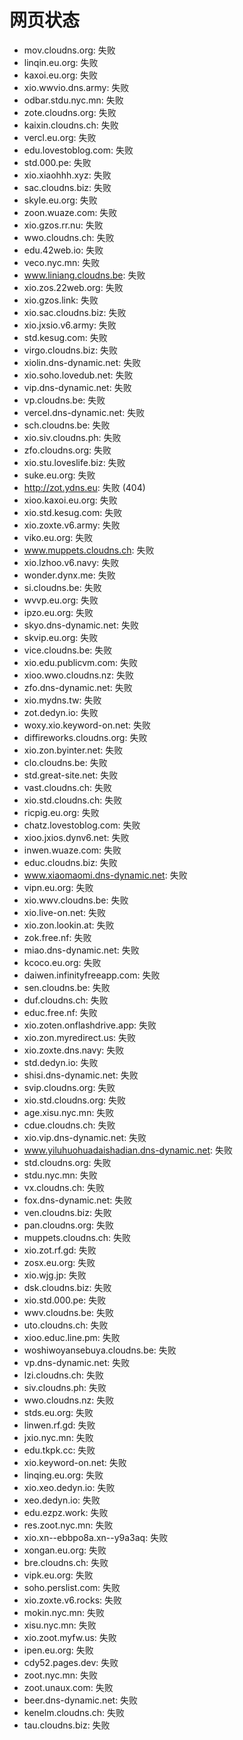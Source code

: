 # 网页状态
- mov.cloudns.org: 失败
- linqin.eu.org: 失败
- kaxoi.eu.org: 失败
- xio.wwvio.dns.army: 失败
- odbar.stdu.nyc.mn: 失败
- zote.cloudns.org: 失败
- kaixin.cloudns.ch: 失败
- vercl.eu.org: 失败
- edu.lovestoblog.com: 失败
- std.000.pe: 失败
- xio.xiaohhh.xyz: 失败
- sac.cloudns.biz: 失败
- skyle.eu.org: 失败
- zoon.wuaze.com: 失败
- xio.gzos.rr.nu: 失败
- wwo.cloudns.ch: 失败
- edu.42web.io: 失败
- veco.nyc.mn: 失败
- www.liniang.cloudns.be: 失败
- xio.zos.22web.org: 失败
- xio.gzos.link: 失败
- xio.sac.cloudns.biz: 失败
- xio.jxsio.v6.army: 失败
- std.kesug.com: 失败
- virgo.cloudns.biz: 失败
- xiolin.dns-dynamic.net: 失败
- xio.soho.lovedub.net: 失败
- vip.dns-dynamic.net: 失败
- vp.cloudns.be: 失败
- vercel.dns-dynamic.net: 失败
- sch.cloudns.be: 失败
- xio.siv.cloudns.ph: 失败
- zfo.cloudns.org: 失败
- xio.stu.loveslife.biz: 失败
- suke.eu.org: 失败
- http://zot.ydns.eu: 失败 (404)
- xioo.kaxoi.eu.org: 失败
- xio.std.kesug.com: 失败
- xio.zoxte.v6.army: 失败
- viko.eu.org: 失败
- www.muppets.cloudns.ch: 失败
- xio.lzhoo.v6.navy: 失败
- wonder.dynx.me: 失败
- si.cloudns.be: 失败
- wvvp.eu.org: 失败
- ipzo.eu.org: 失败
- skyo.dns-dynamic.net: 失败
- skvip.eu.org: 失败
- vice.cloudns.be: 失败
- xio.edu.publicvm.com: 失败
- xioo.wwo.cloudns.nz: 失败
- zfo.dns-dynamic.net: 失败
- xio.mydns.tw: 失败
- zot.dedyn.io: 失败
- woxy.xio.keyword-on.net: 失败
- diffireworks.cloudns.org: 失败
- xio.zon.byinter.net: 失败
- clo.cloudns.be: 失败
- std.great-site.net: 失败
- vast.cloudns.ch: 失败
- xio.std.cloudns.ch: 失败
- ricpig.eu.org: 失败
- chatz.lovestoblog.com: 失败
- xioo.jxios.dynv6.net: 失败
- inwen.wuaze.com: 失败
- educ.cloudns.biz: 失败
- www.xiaomaomi.dns-dynamic.net: 失败
- vipn.eu.org: 失败
- xio.wwv.cloudns.be: 失败
- xio.live-on.net: 失败
- xio.zon.lookin.at: 失败
- zok.free.nf: 失败
- miao.dns-dynamic.net: 失败
- kcoco.eu.org: 失败
- daiwen.infinityfreeapp.com: 失败
- sen.cloudns.be: 失败
- duf.cloudns.ch: 失败
- educ.free.nf: 失败
- xio.zoten.onflashdrive.app: 失败
- xio.zon.myredirect.us: 失败
- xio.zoxte.dns.navy: 失败
- std.dedyn.io: 失败
- shisi.dns-dynamic.net: 失败
- svip.cloudns.org: 失败
- xio.std.cloudns.org: 失败
- age.xisu.nyc.mn: 失败
- cdue.cloudns.ch: 失败
- xio.vip.dns-dynamic.net: 失败
- www.yiluhuohuadaishadian.dns-dynamic.net: 失败
- std.cloudns.org: 失败
- stdu.nyc.mn: 失败
- vx.cloudns.ch: 失败
- fox.dns-dynamic.net: 失败
- ven.cloudns.biz: 失败
- pan.cloudns.org: 失败
- muppets.cloudns.ch: 失败
- xio.zot.rf.gd: 失败
- zosx.eu.org: 失败
- xio.wjg.jp: 失败
- dsk.cloudns.biz: 失败
- xio.std.000.pe: 失败
- wwv.cloudns.be: 失败
- uto.cloudns.ch: 失败
- xioo.educ.line.pm: 失败
- woshiwoyansebuya.cloudns.be: 失败
- vp.dns-dynamic.net: 失败
- lzi.cloudns.ch: 失败
- siv.cloudns.ph: 失败
- wwo.cloudns.nz: 失败
- stds.eu.org: 失败
- linwen.rf.gd: 失败
- jxio.nyc.mn: 失败
- edu.tkpk.cc: 失败
- xio.keyword-on.net: 失败
- linqing.eu.org: 失败
- xio.xeo.dedyn.io: 失败
- xeo.dedyn.io: 失败
- edu.ezpz.work: 失败
- res.zoot.nyc.mn: 失败
- xio.xn--ebbpo8a.xn--y9a3aq: 失败
- xongan.eu.org: 失败
- bre.cloudns.ch: 失败
- vipk.eu.org: 失败
- soho.perslist.com: 失败
- xio.zoxte.v6.rocks: 失败
- mokin.nyc.mn: 失败
- xisu.nyc.mn: 失败
- xio.zoot.myfw.us: 失败
- ipen.eu.org: 失败
- cdy52.pages.dev: 失败
- zoot.nyc.mn: 失败
- zoot.unaux.com: 失败
- beer.dns-dynamic.net: 失败
- kenelm.cloudns.ch: 失败
- tau.cloudns.biz: 失败
